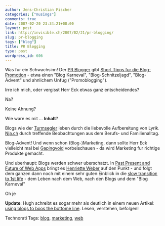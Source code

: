 ```yaml
---
author: Jens-Christian Fischer
categories: ["musings"]
comments: true
date: 2007-02-20 23:34:21+00:00
layout: post
link: http://invisible.ch/2007/02/21/pr-blogging/
slug: pr-blogging
tags: ["blog"]
title: PR Blogging
type: post
wordpress_id: 606
---
```


Was fur ein Schwachsinn! Der [PR Blogger][1] gibt [Short Tipps fur die Blog-Promotion][2] - etwa einen "Blog Karneval", "Blog-Schnitzeljagd", "Blog-Advent" und ahnlichem Unfug ("Promoblogging").

Irre ich mich, oder vergisst Herr Eck etwas ganz entscheidendes?

Na?

Keine Ahnung?

Wie ware es mit ... **Inhalt**? 

Blogs wie der [Turmsegler][3] leben durch die liebevolle Aufbereitung von Lyrik. [Nja.ch][4] durch treffende Beobachtungen aus dem Berufs- und Familienalltag. 

Blog-Advent! Und wenn schon (Blog-)Marketing, dann sollte Herr Eck vielleicht mal bei [Gapingvoid][5] vorbeischauen - da wird Marketing fur richtige Produkte gemacht. 

Und uberhaupt: Blogs werden schwer uberschatzt. In [Past Present and Future of Web Apps][6] bringt es [Henriette Weber][7] auf den Punkt - und folgt dem ganzen dann noch mit einem sehr guten Einblick in die [slow transition to 1st life][8] - dem Leben nach dem Web, nach den Blogs und dem "Blog Karneval"

Oh je

**Update**: Hugh schreibt es sogar mehr als deutlich in einem neuen Artikel: [using blogs to boos the bottome line][9]. Lesen, verstehen, befolgen!


[1]: http://klauseck.typepad.com/
[2]: http://klauseck.typepad.com/prblogger/2007/02/shorttipps_fr_d.html
[3]: http://turmsegler.net
[4]: http://www.nja.ch
[5]: http://gapingvoid.com/
[6]: http://henrietteweber.com/2007/02/19/past-present-and-future-of-web/
[7]: http://henrietteweber.com
[8]: http://henrietteweber.com/2007/02/20/a-very-slow-transition-to-1st-life/
[9]: http://www.gapingvoid.com/Moveable_Type/archives/003748.html



Technorati Tags: [blog](http://www.technorati.com/tag/blog), [marketing](http://www.technorati.com/tag/marketing), [web](http://www.technorati.com/tag/web)
